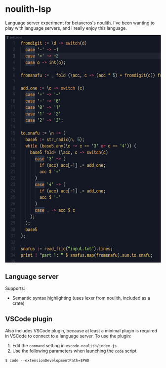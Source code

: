 # noulith-lsp

Language server experiment for betaveros's [noulith](https://github.com/betaveros/noulith). I've been wanting to play with language servers, and I really enjoy this language.

![screenshot vscode](./ss.png)

## Language server
Supports:
- Semantic syntax highlighting (uses lexer from noulith, included as a crate)

## VSCode plugin
Also includes VSCode plugin, because at least a minimal plugin is required in VSCode to connect to a language server. To use the plugin:

1. Edit the `command` setting in `vscode-noulith/index.js` 
2. Use the following parameters when launching the `code` script
```console
$ code --extensionDevelopmentPath=$PWD
```


